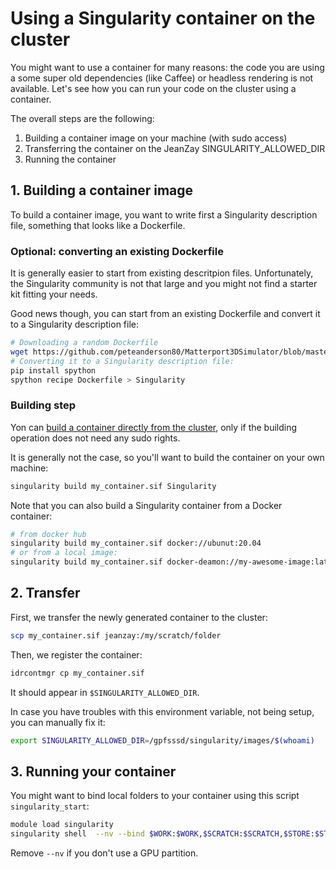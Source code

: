 # Using a Singularity container on the cluster

You might want to use a container for many reasons: the code you are using a some super old dependencies (like Caffee) or headless rendering is not available. Let's see how you can run your code on the cluster using a container.

The overall steps are the following:

1. Building a container image on your machine (with sudo access)
2. Transferring the container on the JeanZay SINGULARITY_ALLOWED_DIR
3. Running the container

## 1. Building a container image

To build a container image, you want to write first a Singularity description file, something that looks like a Dockerfile.


### Optional: converting an existing Dockerfile

It is generally easier to start from existing descritpion files. Unfortunately, the Singularity community is not that large and you might not find a starter kit fitting your needs.

Good news though, you can start from an existing Dockerfile and convert it to  a Singularity description file:

```bash
# Downloading a random Dockerfile
wget https://github.com/peteanderson80/Matterport3DSimulator/blob/master/Dockerfile
# Converting it to a Singularity description file:
pip install spython
spython recipe Dockerfile > Singularity
```

### Building step

Yon can [build a container directly from the cluster](http://www.idris.fr/eng/jean-zay/cpu/jean-zay-utilisation-singularity-eng.html), only if the building operation does not need any sudo rights.

It is generally not the case, so you'll want to build the container on your own machine:

``` bash
singularity build my_container.sif Singularity 
```

Note that you can also build a Singularity container from a Docker container:

``` bash
# from docker hub
singularity build my_container.sif docker://ubunut:20.04
# or from a local image:
singularity build my_container.sif docker-deamon://my-awesome-image:latest
```

## 2. Transfer

First, we transfer the newly generated container to the cluster:

```bash
scp my_container.sif jeanzay:/my/scratch/folder
````

Then, we register the container:

```bash
idrcontmgr cp my_container.sif 
```

It should appear in `$SINGULARITY_ALLOWED_DIR`. 

In case you have troubles with this environment variable, not being setup, you can manually fix it: 

```bash
export SINGULARITY_ALLOWED_DIR=/gpfsssd/singularity/images/$(whoami)
```

## 3. Running your container

You might want to bind local folders to your container using this script `singularity_start`:

```bash
module load singularity
singularity shell  --nv --bind $WORK:$WORK,$SCRATCH:$SCRATCH,$STORE:$STORE $SINGULARITY_ALLOWED_DIR/$1
```

Remove `--nv` if you don't use a GPU partition.

